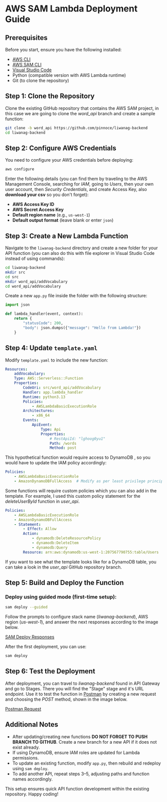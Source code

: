 ﻿# AWS SAM Lambda Deployment Guide

## Prerequisites

Before you start, ensure you have the following installed:

-   [AWS CLI](https://docs.aws.amazon.com/cli/latest/userguide/getting-started-install.html)
-   [AWS SAM CLI](https://docs.aws.amazon.com/serverless-application-model/latest/developerguide/install-sam-cli.html)
-   [Visual Studio Code](https://code.visualstudio.com/)
-   Python (compatible version with AWS Lambda runtime)
-   Git (to clone the repository)

## Step 1: Clone the Repository

Clone the existing GitHub repository that contains the AWS SAM project, in this case we are going to clone the *word_api* branch and create a sample function:

```sh
git clone -b word_api https://github.com/pinnoce/liwanag-backend
cd liwanag-backend
```

## Step 2: Configure AWS Credentials

You need to configure your AWS credentials before deploying:

```sh
aws configure
```
Enter the following details (you can find them by traveling to the AWS Management Console, searching for *IAM*, going to *Users*, then your own user account, then *Security Credentials*, and create Access Key, also **download your csv** so you don't forget):

-   **AWS Access Key ID**
-   **AWS Secret Access Key**
-   **Default region name** (e.g., `us-west-1`)
-   **Default output format** (leave blank or enter `json`)

## Step 3: Create a New Lambda Function

Navigate to the `liwanag-backend` directory and create a new folder for your API function (you can also do this with file explorer in Visual Studio Code instead of using commands):

```sh
cd liwanag-backend
mkdir src
cd src
mkdir word_api/addVocabulary
cd word_api/addVocabulary
```

Create a new `app.py` file inside the folder with the following structure:

```python
import json

def lambda_handler(event, context):
    return {
        "statusCode": 200,
        "body": json.dumps({"message": "Hello from Lambda!"})
    }
```

## Step 4: Update `template.yaml`

Modify `template.yaml` to include the new function:

```yaml
Resources:
	addVocabulary:
	Type: AWS::Serverless::Function
	Properties:
		CodeUri: src/word_api/addVocabulary
		Handler: app.lambda_handler
		Runtime: python3.13
		Policies:
			- AWSLambdaBasicExecutionRole
		Architectures:
			- x86_64
		Events:
			ApiEvent:
				Type: Api
				Properties:
					# RestApiId: "lghoog0yu1"
					Path: /words
					Method: post
```

This hypothetical function would require access to DynamoDB , so you would have to update the IAM policy accordingly:

```yaml
Policies:
	- AWSLambdaBasicExecutionRole
	- AmazonDynamoDBFullAccess  # Modify as per least privilege principle
```
Some functions will require custom policies which you can also add in the template. For example, I used this custom policy statement for the *deleteUserById* function in *user_api*.
```yaml
Policies:
	- AWSLambdaBasicExecutionRole
	- AmazonDynamoDBFullAccess
	- Statement:
		- Effect: Allow
		Action:
			- dynamodb:DeleteResourcePolicy
			- dynamodb:DeleteItem
			- dynamodb:Query
		Resource: arn:aws:dynamodb:us-west-1:207567790755:table/Users					
```
If you want to see what the template looks like for a DynamoDB table, you can take a look in the *user_api* GitHub repository branch.

## Step 5: Build and Deploy the Function

### Deploy using guided mode (first-time setup):

```sh
sam deploy --guided
```
Follow the prompts to configure stack name (*liwanag-backend*), AWS region (*us-west-1*), and answer the next responses according to the image below.  

[SAM Deploy Responses](https://photos.app.goo.gl/gusVPrfxuF6yhjzt5)

After the first deployment, you can use:

```sh
sam deploy
```

## Step 6: Test the Deployment

After deployment, you can travel to *liwanag-backend* found in API Gateway and go to Stages. There you will find the "Stage" stage and it's URL endpoint. Use it to test the function in [Postman](https://www.postman.com/) by creating a new request and choosing the *POST* method, shown in the image below.

[Postman Request](https://photos.app.goo.gl/oSKL1wxcKbXVnNeeA)

## Additional Notes

-	After updating/creating new functions **DO NOT FORGET TO PUSH BRANCH TO GITHUB**. Create a new branch for a new API if it does not exist already.
-   If using DynamoDB, ensure IAM roles are updated for Lambda permissions.
-   To update an existing function, modify `app.py`, then rebuild and redeploy using `sam deploy`.
-   To add another API, repeat steps 3–5, adjusting paths and function names accordingly.

This setup ensures quick API function development within the existing repository. Happy coding!
